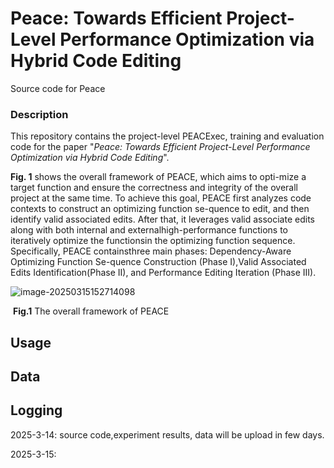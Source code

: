 # Peace: Towards Efficient Project-Level Performance Optimization via Hybrid Code Editing
Source code for Peace



### Description

This repository contains the project-level PEACExec, training and evaluation code for the paper "*Peace: Towards Efficient Project-Level Performance Optimization via Hybrid Code Editing*".



**Fig. 1** shows the overall framework of PEACE, which aims to opti-mize a target function and ensure the correctness and integrity of the overall project at the same time. To achieve this goal, PEACE first analyzes code contexts to construct an optimizing function se-quence to edit, and then identify valid associated edits. After that, it leverages valid associate edits along with both internal and externalhigh-performance functions to iteratively optimize the functionsin the optimizing function sequence. Specifically, PEACE containsthree main phases: Dependency-Aware Optimizing Function Se-quence Construction (Phase I),Valid Associated Edits Identification(Phase II), and Performance Editing Iteration (Phase III).

![image-20250315152714098](C:\Users\Lenovo\AppData\Roaming\Typora\typora-user-images\image-20250315152714098.png)

​									  **Fig.1** The overall framework of PEACE





## Usage





## Data





## Logging

2025-3-14: source code,experiment results, data will be upload in few days.

2025-3-15:

